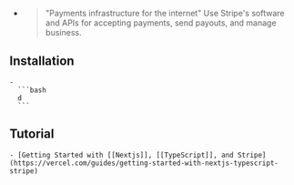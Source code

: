 -
  >"Payments infrastructure for the internet"
  Use Stripe's software and APIs for accepting payments, send payouts, and manage business.
## Installation
	-
	  ```bash
	  d
	  ```
## Tutorial
	- [Getting Started with [[Nextjs]], [[TypeScript]], and Stripe](https://vercel.com/guides/getting-started-with-nextjs-typescript-stripe)